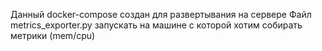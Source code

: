 Данный docker-compose создан для развертывания на сервере 
Файл metrics_exporter.py запускать на машине с которой хотим собирать метрики (mem/cpu)
